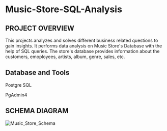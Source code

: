 # Music-Store-SQL-Analysis

## PROJECT OVERVIEW

This projects analyzes and solves different business related questions to gain insights. 
It performs data analysis on Music Store's Database with the help of SQL queries. 
The store's database provides information about the customers, emoployees, artists, album, genre, sales, etc.

## Database and Tools

Postgre SQL

PgAdmin4

## SCHEMA DIAGRAM


![Music_Store_Schema](https://github.com/AyushPremjith/Music-Store-SQL-Analysis/assets/117254866/c9f69b63-384e-43b7-9f18-28efd53d3e07)
